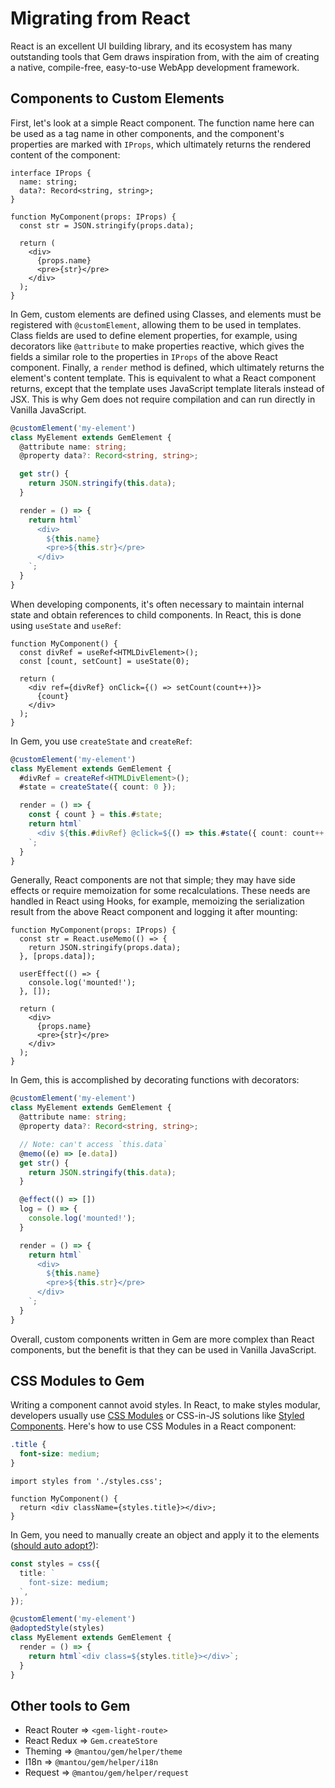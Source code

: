 # Migrating from React

React is an excellent UI building library, and its ecosystem has many outstanding tools that Gem draws inspiration from, with the aim of creating a native, compile-free, easy-to-use WebApp development framework.

## Components to Custom Elements

First, let's look at a simple React component. The function name here can be used as a tag name in other components, and the component's properties are marked with `IProps`, which ultimately returns the rendered content of the component:

```tsx
interface IProps {
  name: string;
  data?: Record<string, string>;
}

function MyComponent(props: IProps) {
  const str = JSON.stringify(props.data);

  return (
    <div>
      {props.name}
      <pre>{str}</pre>
    </div>
  );
}
```

In Gem, custom elements are defined using Classes, and elements must be registered with `@customElement`, allowing them to be used in templates. Class fields are used to define element properties, for example, using decorators like `@attribute` to make properties reactive, which gives the fields a similar role to the properties in `IProps` of the above React component. Finally, a `render` method is defined, which ultimately returns the element's content template. This is equivalent to what a React component returns, except that the template uses JavaScript template literals instead of JSX. This is why Gem does not require compilation and can run directly in Vanilla JavaScript.

```ts
@customElement('my-element')
class MyElement extends GemElement {
  @attribute name: string;
  @property data?: Record<string, string>;

  get str() {
    return JSON.stringify(this.data);
  }

  render = () => {
    return html`
      <div>
        ${this.name}
        <pre>${this.str}</pre>
      </div>
    `;
  }
}
```

When developing components, it's often necessary to maintain internal state and obtain references to child components. In React, this is done using `useState` and `useRef`:

```tsx
function MyComponent() {
  const divRef = useRef<HTMLDivElement>();
  const [count, setCount] = useState(0);

  return (
    <div ref={divRef} onClick={() => setCount(count++)}>
      {count}
    </div>
  );
}
```

In Gem, you use `createState` and `createRef`:

```ts
@customElement('my-element')
class MyElement extends GemElement {
  #divRef = createRef<HTMLDivElement>();
  #state = createState({ count: 0 });

  render = () => {
    const { count } = this.#state;
    return html`
      <div ${this.#divRef} @click=${() => this.#state({ count: count++ })}>${count}</div>
    `;
  }
}
```

Generally, React components are not that simple; they may have side effects or require memoization for some recalculations. These needs are handled in React using Hooks, for example, memoizing the serialization result from the above React component and logging it after mounting:

```tsx
function MyComponent(props: IProps) {
  const str = React.useMemo(() => {
    return JSON.stringify(props.data);
  }, [props.data]);

  userEffect(() => {
    console.log('mounted!');
  }, []);

  return (
    <div>
      {props.name}
      <pre>{str}</pre>
    </div>
  );
}
```

In Gem, this is accomplished by decorating functions with decorators:

```ts
@customElement('my-element')
class MyElement extends GemElement {
  @attribute name: string;
  @property data?: Record<string, string>;

  // Note: can't access `this.data`
  @memo((e) => [e.data])
  get str() {
    return JSON.stringify(this.data);
  }

  @effect(() => [])
  log = () => {
    console.log('mounted!');
  }

  render = () => {
    return html`
      <div>
        ${this.name}
        <pre>${this.str}</pre>
      </div>
    `;
  }
}
```

Overall, custom components written in Gem are more complex than React components, but the benefit is that they can be used in Vanilla JavaScript.

## CSS Modules to Gem

Writing a component cannot avoid styles. In React, to make styles modular, developers usually use [CSS Modules](https://github.com/css-modules/css-modules) or CSS-in-JS solutions like [Styled Components](https://styled-components.com). Here's how to use CSS Modules in a React component:

```css
.title {
  font-size: medium;
}
```

```tsx
import styles from './styles.css';

function MyComponent() {
  return <div className={styles.title}></div>;
}
```

In Gem, you need to manually create an object and apply it to the elements ([should auto adopt?](https://github.com/mantou132/gem/issues/141)):

```ts
const styles = css({
  title: `
    font-size: medium;
  `,
});

@customElement('my-element')
@adoptedStyle(styles)
class MyElement extends GemElement {
  render = () => {
    return html`<div class=${styles.title}></div>`;
  }
}
```

## Other tools to Gem

- React Router => `<gem-light-route>`
- React Redux => `Gem.createStore`
- Theming => `@mantou/gem/helper/theme`
- I18n => `@mantou/gem/helper/i18n`
- Request => `@mantou/gem/helper/request`
